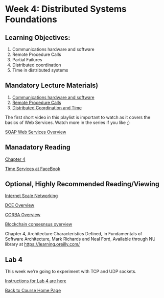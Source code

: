 # Week 4: Distributed Systems Foundations

## Learning Objectives:
1. Communications hardware and software
1. Remote Procedure Calls
1. Partial Failures
1. Distributed coordination
1. Time in distributed systems


## Mandatory Lecture Materials)
1. [Communications hardware and software](https://youtu.be/O_XvP6CMQjA)
1. [Remote Procedure Calls](https://youtu.be/wWUlfHwecvY)
1. [Distributed Coordination and Time](https://youtu.be/--fyMrn5MTo)

The first short video in this playlist is important to watch as it covers the basics of Web Services. Watch more in the series if you like ;)

[SOAP Web Services Overview](https://www.youtube.com/watch?v=mKjvKPlb1rA&list=PLqq-6Pq4lTTZTYpk_1DOowOGWJMIH5T39)


## Manadatory Reading

[Chapter 4](https://github.com/gortonator/bsds-6650/reading/chapter-4.pdf)

[Time Services at FaceBook](https://engineering.fb.com/production-engineering/ntp-service/)

## Optional, Highly Recommended Reading/Viewing

[Internet Scale Networking](https://en.wikipedia.org/wiki/Tier_1_network#List_of_Tier_1_networks)

[DCE Overview](http://www.opengroup.org/dce/)

[CORBA Overview](http://www.corba.org)

[Blockchain consesnsus overview](https://medium.com/@chrshmmmr/consensus-in-blockchain-systems-in-short-691fc7d1fefe)

Chapter 4, Architecture Characteristics Defined, in Fundamentals of Software Architecture, Mark Richards and Neal Ford, Available through NU library at https://learning.oreilly.com/

## Lab 4
This week we're going to experiment with TCP and UDP sockets.

[Instructions for Lab 4 are here](https://gortonator.github.io/bsds-6650/labs/lab-4)


[Back to Course Home Page](https://gortonator.github.io/bsds-6650/)

